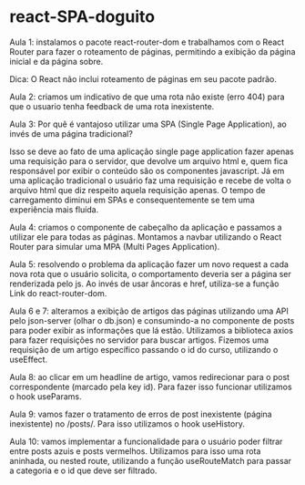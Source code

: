 # react-SPA-doguito

Aula 1: instalamos o pacote react-router-dom e trabalhamos com o React Router para fazer o roteamento de páginas, permitindo a exibição da página inicial e da página sobre.

Dica: O React não inclui roteamento de páginas em seu pacote padrão.

Aula 2: criamos um indicativo de que uma rota não existe (erro 404) para que o usuario tenha feedback de uma rota inexistente.

Aula 3: Por quê é vantajoso utilizar uma SPA (Single Page Application), ao invés de uma página tradicional?

Isso se deve ao fato de uma aplicação single page application fazer apenas uma requisição para o servidor, que devolve um arquivo html e, quem fica responsável por exibir o conteúdo são os componentes javascript. Já em uma aplicação tradicional o usuário faz uma requisição e recebe de volta o arquivo html que diz respeito aquela requisição apenas. O tempo de carregamento diminui em SPAs e consequentemente se tem uma experiência mais fluída.

Aula 4: criamos o componente de cabeçalho da aplicação e passamos a utilizar ele para todas as páginas. Montamos a navbar utilizando o React Router para simular uma MPA (Multi Pages Application).

Aula 5: resolvendo o problema da aplicação fazer um novo request a cada nova rota que o usuário solicita, o comportamento deveria ser a página ser renderizada pelo js. Ao invés de usar âncoras e href, utiliza-se a função Link do react-router-dom.

Aula 6 e 7: alteramos a exibição de artigos das páginas utilizando uma API pelo json-server (olhar o db.json) e consumindo-a no componente de posts para poder exibir as informações que lá estão. Utilizamos a biblioteca axios para fazer requisições no servidor para buscar artigos. Fizemos uma requisição de um artigo específico passando o id do curso, utilizando o useEffect.

Aula 8: ao clicar em um headline de artigo, vamos redirecionar para o post correspondente (marcado pela key id). Para fazer isso funcionar utilizamos o hook useParams.

Aula 9: vamos fazer o tratamento de erros de post inexistente (página inexistente) no /posts/. Para isso utilizamos o hook useHistory.

Aula 10: vamos implementar a funcionalidade para o usuário poder filtrar entre posts azuis e posts vermelhos. Utilizamos para isso uma rota aninhada, ou nested route, utilizando a função useRouteMatch para passar a categoria e o id que deve ser filtrado.
